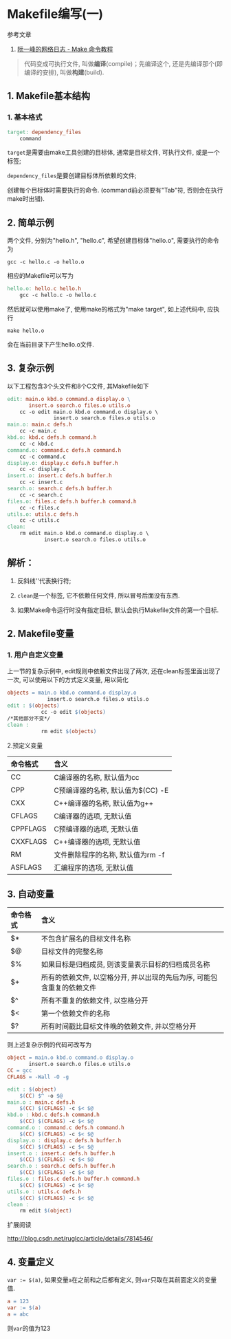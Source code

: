 # Makefile编写(一)

参考文章

1. [阮一峰的网络日志 - Make 命令教程](http://www.ruanyifeng.com/blog/2015/02/make.html)

> 代码变成可执行文件, 叫做**编译**(compile)；先编译这个, 还是先编译那个(即编译的安排), 叫做**构建**(build). 

## 1. Makefile基本结构

### 1. 基本格式

```makefile
target: dependency_files
    command
```

`target`是需要由make工具创建的目标体, 通常是目标文件, 可执行文件, 或是一个标签;

`dependency_files`是要创建目标体所依赖的文件;

创建每个目标体时需要执行的命令. (command前必须要有"Tab"符, 否则会在执行make时出错). 

## 2. 简单示例

两个文件, 分别为"hello.h", "hello.c", 希望创建目标体"hello.o", 需要执行的命令为

```
gcc -c hello.c -o hello.o
```

相应的Makefile可以写为

```makefile
hello.o: hello.c hello.h
    gcc -c hello.c -o hello.c
```

然后就可以使用make了, 使用make的格式为"make target", 如上述代码中, 应执行

```
make hello.o
```

会在当前目录下产生hello.o文件.

## 3. 复杂示例

以下工程包含3个头文件和8个C文件, 其Makefile如下

```makefile
edit: main.o kbd.o command.o display.o \
       insert.o search.o files.o utils.o
    cc -o edit main.o kbd.o command.o display.o \
               insert.o search.o files.o utils.o
main.o: main.c defs.h
    cc -c main.c
kbd.o: kbd.c defs.h command.h
    cc -c kbd.c
command.o: command.c defs.h command.h
    cc -c command.c
display.o: display.c defs.h buffer.h
    cc -c display.c
insert.o: insert.c defs.h buffer.h
    cc -c insert.c
search.o: search.c defs.h buffer.h
    cc -c search.c
files.o: files.c defs.h buffer.h command.h
    cc -c files.c
utils.o: utils.c defs.h
    cc -c utils.c
clean:
    rm edit main.o kbd.o command.o display.o \
            insert.o search.o files.o utils.o
```

解析：
------

1. 反斜线'\'代表换行符;

2. `clean`是一个标签, 它不依赖任何文件, 所以冒号后面没有东西.

3. 如果Make命令运行时没有指定目标, 默认会执行Makefile文件的第一个目标.

## 2. Makefile变量

### 1. 用户自定义变量

上一节的复杂示例中, edit规则中依赖文件出现了两次, 还在clean标签里面出现了一次, 可以使用以下的方式定义变量, 用以简化

```makefile
objects = main.o kbd.o command.o display.o 
             insert.o search.o files.o utils.o
edit : $(objects)
           cc -o edit $(objects)
/*其他部分不变*/
clean :
           rm edit $(objects)
```

2.预定义变量

| 命令格式 | 含义                              |
| :------- | :-------------------------------- |
| CC       | C编译器的名称, 默认值为cc         |
| CPP      | C预编译器的名称, 默认值为$(CC) -E |
| CXX      | C++编译器的名称, 默认值为g++      |
| CFLAGS   | C编译器的选项, 无默认值           |
| CPPFLAGS | C预编译器的选项, 无默认值         |
| CXXFLAGS | C++编译器的选项, 无默认值         |
| RM       | 文件删除程序的名称, 默认值为rm -f |
| ASFLAGS  | 汇编程序的选项, 无默认值          |

## 3. 自动变量

| 命令格式 | 含义                                                                   |
| :------- | :--------------------------------------------------------------------- |
| $*       | 不包含扩展名的目标文件名称                                             |
| $@       | 目标文件的完整名称                                                     |
| $%       | 如果目标是归档成员, 则该变量表示目标的归档成员名称                     |
| $+       | 所有的依赖文件, 以空格分开, 并以出现的先后为序, 可能包含重复的依赖文件 |
| $^       | 所有不重复的依赖文件, 以空格分开                                       |
| $<       | 第一个依赖文件的名称                                                   |
| $?       | 所有时间戳比目标文件晚的依赖文件, 并以空格分开                         |

则上述复杂示例的代码可改写为

```makefile
object = main.o kbd.o command.o display.o 
       insert.o search.o files.o utils.o
CC = gcc
CFLAGS = -Wall -O -g

edit : $(object)
    $(CC) $^ -o $@
main.o : main.c defs.h
    $(CC) $(CFLAGS) -c $< $@
kbd.o : kbd.c defs.h command.h
    $(CC) $(CFLAGS) -c $< $@
command.o : command.c defs.h command.h
    $(CC) $(CFLAGS) -c $< $@
display.o : display.c defs.h buffer.h
    $(CC) $(CFLAGS) -c $< $@
insert.o : insert.c defs.h buffer.h
    $(CC) $(CFLAGS) -c $< $@
search.o : search.c defs.h buffer.h
    $(CC) $(CFLAGS) -c $< $@
files.o : files.c defs.h buffer.h command.h
    $(CC) $(CFLAGS) -c $< $@
utils.o : utils.c defs.h
    $(CC) $(CFLAGS) -c $< $@
clean :
    rm edit $(object)
```

扩展阅读

http://blog.csdn.net/ruglcc/article/details/7814546/

## 4. 变量定义

`var := $(a)`, 如果变量`a`在之前和之后都有定义, 则`var`只取在其前面定义的变量值.

```makefile
a = 123
var := $(a)
a = abc
```

则`var`的值为123